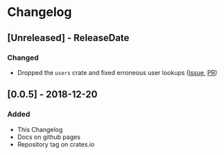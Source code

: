 # Changelog

## [Unreleased] - ReleaseDate
### Changed
- Dropped the `users` crate and fixed erroneous user lookups
  ([Issue](https://github.com/fubarnetes/rctl/pull/5),
  [PR](https://github.com/fubarnetes/rctl/pull/5))

## [0.0.5] - 2018-12-20
### Added
- This Changelog
- Docs on github pages
- Repository tag on crates.io
